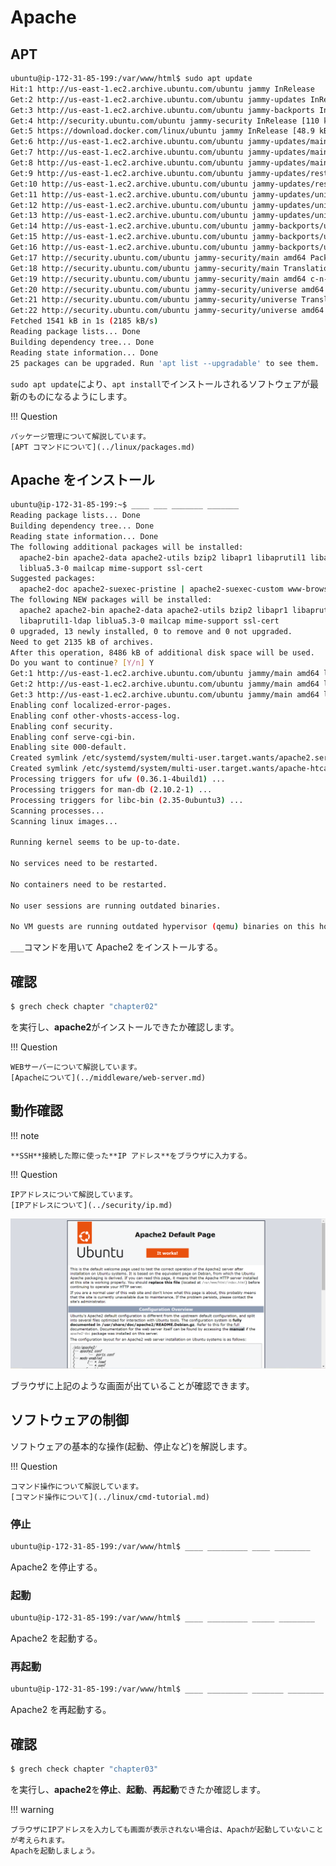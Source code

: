 # Apache

## APT

```sh
ubuntu@ip-172-31-85-199:/var/www/html$ sudo apt update
Hit:1 http://us-east-1.ec2.archive.ubuntu.com/ubuntu jammy InRelease
Get:2 http://us-east-1.ec2.archive.ubuntu.com/ubuntu jammy-updates InRelease [109 kB]
Get:3 http://us-east-1.ec2.archive.ubuntu.com/ubuntu jammy-backports InRelease [99.8 kB]
Get:4 http://security.ubuntu.com/ubuntu jammy-security InRelease [110 kB]
Get:5 https://download.docker.com/linux/ubuntu jammy InRelease [48.9 kB]
Get:6 http://us-east-1.ec2.archive.ubuntu.com/ubuntu jammy-updates/main amd64 Packages [323 kB]
Get:7 http://us-east-1.ec2.archive.ubuntu.com/ubuntu jammy-updates/main Translation-en [78.1 kB]
Get:8 http://us-east-1.ec2.archive.ubuntu.com/ubuntu jammy-updates/main amd64 c-n-f Metadata [5552 B]
Get:9 http://us-east-1.ec2.archive.ubuntu.com/ubuntu jammy-updates/restricted amd64 Packages [194 kB]
Get:10 http://us-east-1.ec2.archive.ubuntu.com/ubuntu jammy-updates/restricted Translation-en [29.5 kB]
Get:11 http://us-east-1.ec2.archive.ubuntu.com/ubuntu jammy-updates/universe amd64 Packages [131 kB]
Get:12 http://us-east-1.ec2.archive.ubuntu.com/ubuntu jammy-updates/universe Translation-en [46.6 kB]
Get:13 http://us-east-1.ec2.archive.ubuntu.com/ubuntu jammy-updates/universe amd64 c-n-f Metadata [2680 B]
Get:14 http://us-east-1.ec2.archive.ubuntu.com/ubuntu jammy-backports/universe amd64 Packages [6552 B]
Get:15 http://us-east-1.ec2.archive.ubuntu.com/ubuntu jammy-backports/universe Translation-en [8064 B]
Get:16 http://us-east-1.ec2.archive.ubuntu.com/ubuntu jammy-backports/universe amd64 c-n-f Metadata [236 B]
Get:17 http://security.ubuntu.com/ubuntu jammy-security/main amd64 Packages [191 kB]
Get:18 http://security.ubuntu.com/ubuntu jammy-security/main Translation-en [45.9 kB]
Get:19 http://security.ubuntu.com/ubuntu jammy-security/main amd64 c-n-f Metadata [3108 B]
Get:20 http://security.ubuntu.com/ubuntu jammy-security/universe amd64 Packages [78.1 kB]
Get:21 http://security.ubuntu.com/ubuntu jammy-security/universe Translation-en [27.7 kB]
Get:22 http://security.ubuntu.com/ubuntu jammy-security/universe amd64 c-n-f Metadata [1668 B]
Fetched 1541 kB in 1s (2185 kB/s)
Reading package lists... Done
Building dependency tree... Done
Reading state information... Done
25 packages can be upgraded. Run 'apt list --upgradable' to see them.
```

`sudo apt update`により、`apt install`でインストールされるソフトウェアが最新のものになるようにします。

!!! Question

    パッケージ管理について解説しています。
    [APT コマンドについて](../linux/packages.md)

## Apache をインストール

```sh
ubuntu@ip-172-31-85-199:~$ ____ ___ _______ _______
Reading package lists... Done
Building dependency tree... Done
Reading state information... Done
The following additional packages will be installed:
  apache2-bin apache2-data apache2-utils bzip2 libapr1 libaprutil1 libaprutil1-dbd-sqlite3 libaprutil1-ldap
  liblua5.3-0 mailcap mime-support ssl-cert
Suggested packages:
  apache2-doc apache2-suexec-pristine | apache2-suexec-custom www-browser bzip2-doc
The following NEW packages will be installed:
  apache2 apache2-bin apache2-data apache2-utils bzip2 libapr1 libaprutil1 libaprutil1-dbd-sqlite3
  libaprutil1-ldap liblua5.3-0 mailcap mime-support ssl-cert
0 upgraded, 13 newly installed, 0 to remove and 0 not upgraded.
Need to get 2135 kB of archives.
After this operation, 8486 kB of additional disk space will be used.
Do you want to continue? [Y/n] Y
Get:1 http://us-east-1.ec2.archive.ubuntu.com/ubuntu jammy/main amd64 libapr1 amd64 1.7.0-8build1 [107 kB]
Get:2 http://us-east-1.ec2.archive.ubuntu.com/ubuntu jammy/main amd64 libaprutil1 amd64 1.6.1-5ubuntu4 [92.4 kB]
Get:3 http://us-east-1.ec2.archive.ubuntu.com/ubuntu jammy/main amd64 libaprutil1-dbd-sqlite3 amd64 1.6.1-5ubuntu4 [11.3 kB]
Enabling conf localized-error-pages.
Enabling conf other-vhosts-access-log.
Enabling conf security.
Enabling conf serve-cgi-bin.
Enabling site 000-default.
Created symlink /etc/systemd/system/multi-user.target.wants/apache2.service → /lib/systemd/system/apache2.service.
Created symlink /etc/systemd/system/multi-user.target.wants/apache-htcacheclean.service → /lib/systemd/system/apache-htcacheclean.service.
Processing triggers for ufw (0.36.1-4build1) ...
Processing triggers for man-db (2.10.2-1) ...
Processing triggers for libc-bin (2.35-0ubuntu3) ...
Scanning processes...
Scanning linux images...

Running kernel seems to be up-to-date.

No services need to be restarted.

No containers need to be restarted.

No user sessions are running outdated binaries.

No VM guests are running outdated hypervisor (qemu) binaries on this host.
```

`___`コマンドを用いて Apache2 をインストールする。

## 確認

```sh
$ grech check chapter "chapter02"
```

を実行し、**apache2**がインストールできたか確認します。

!!! Question

    WEBサーバーについて解説しています。
    [Apacheについて](../middleware/web-server.md)

## 動作確認

!!! note

    **SSH**接続した際に使った**IP アドレス**をブラウザに入力する。

!!! Question

    IPアドレスについて解説しています。
    [IPアドレスについて](../security/ip.md)

![](../../assets/images/Apach_defoulte.png)

ブラウザに上記のような画面が出ていることが確認できます。

## ソフトウェアの制御

ソフトウェアの基本的な操作(起動、停止など)を解説します。

!!! Question

    コマンド操作について解説しています。
    [コマンド操作について](../linux/cmd-tutorial.md)

### 停止

```sh
ubuntu@ip-172-31-85-199:/var/www/html$ ____ _________ ____ ________
```

Apache2 を停止する。

### 起動

```sh
ubuntu@ip-172-31-85-199:/var/www/html$ ____ _________ _____ ________
```

Apache2 を起動する。

### 再起動

```sh
ubuntu@ip-172-31-85-199:/var/www/html$ ____ _________ _______ ________
```

Apache2 を再起動する。

## 確認

```sh
$ grech check chapter "chapter03"
```

を実行し、**apache2**を**停止**、**起動**、**再起動**できたか確認します。

!!! warning

    ブラウザにIPアドレスを入力しても画面が表示されない場合は、Apachが起動していないことが考えられます。
    Apachを起動しましょう。
